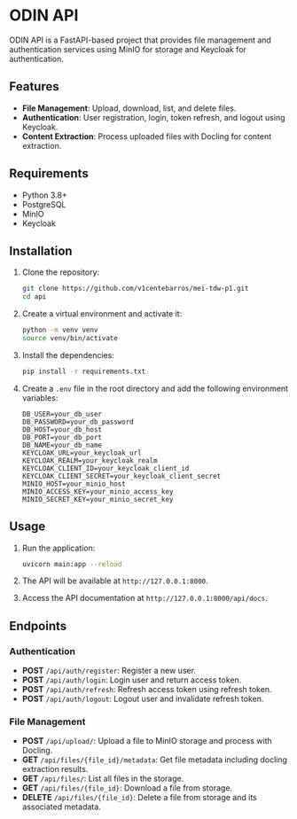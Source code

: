 # ODIN API

ODIN API is a FastAPI-based project that provides file management and authentication services using MinIO for storage and Keycloak for authentication.

## Features

- **File Management**: Upload, download, list, and delete files.
- **Authentication**: User registration, login, token refresh, and logout using Keycloak.
- **Content Extraction**: Process uploaded files with Docling for content extraction.

## Requirements

- Python 3.8+
- PostgreSQL
- MinIO
- Keycloak

## Installation

1. Clone the repository:

    ```bash
    git clone https://github.com/v1centebarros/mei-tdw-p1.git
    cd api
    ```

2. Create a virtual environment and activate it:

    ```bash
    python -m venv venv
    source venv/bin/activate
    ```

3. Install the dependencies:

    ```bash
    pip install -r requirements.txt
    ```

4. Create a `.env` file in the root directory and add the following environment variables:

    ```env
    DB_USER=your_db_user
    DB_PASSWORD=your_db_password
    DB_HOST=your_db_host
    DB_PORT=your_db_port
    DB_NAME=your_db_name
    KEYCLOAK_URL=your_keycloak_url
    KEYCLOAK_REALM=your_keycloak_realm
    KEYCLOAK_CLIENT_ID=your_keycloak_client_id
    KEYCLOAK_CLIENT_SECRET=your_keycloak_client_secret
    MINIO_HOST=your_minio_host
    MINIO_ACCESS_KEY=your_minio_access_key
    MINIO_SECRET_KEY=your_minio_secret_key
    ```

## Usage

1. Run the application:

    ```bash
    uvicorn main:app --reload
    ```

2. The API will be available at `http://127.0.0.1:8000`.

3. Access the API documentation at `http://127.0.0.1:8000/api/docs`.

## Endpoints

### Authentication

- **POST** `/api/auth/register`: Register a new user.
- **POST** `/api/auth/login`: Login user and return access token.
- **POST** `/api/auth/refresh`: Refresh access token using refresh token.
- **POST** `/api/auth/logout`: Logout user and invalidate refresh token.

### File Management

- **POST** `/api/upload/`: Upload a file to MinIO storage and process with Docling.
- **GET** `/api/files/{file_id}/metadata`: Get file metadata including docling extraction results.
- **GET** `/api/files/`: List all files in the storage.
- **GET** `/api/files/{file_id}`: Download a file from storage.
- **DELETE** `/api/files/{file_id}`: Delete a file from storage and its associated metadata.

